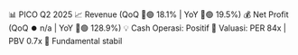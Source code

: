 📊 PICO Q2 2025
📈 Revenue (QoQ 🔼🟢 18.1% | YoY 🔼🟢 19.5%)
💰 Net Profit (QoQ ⏺️ n/a | YoY 🔼🟢 128.9%)
💡 Cash Operasi: Positif
🧮 Valuasi: PER 84x | PBV 0.7x
🧱 Fundamental stabil
